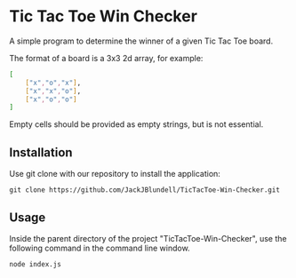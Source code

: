 # Tic Tac Toe Win Checker

A simple program to determine the winner of a given Tic Tac Toe board.

The format of a board is a 3x3 2d array, for example:

```bash
[
    ["x","o","x"],
    ["x","x","o"],
    ["x","o","o"]
]
```
Empty cells should be provided as empty strings, but is not essential.

## Installation

Use git clone with our repository to install the application:

```git
git clone https://github.com/JackJBlundell/TicTacToe-Win-Checker.git
```

## Usage

Inside the parent directory of the project "TicTacToe-Win-Checker", use the following command in the command line window.
```cmd
node index.js
```
